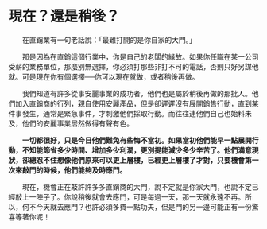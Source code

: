 # 現在？還是稍後？

&emsp;&emsp;在直銷業有一句老話說：「最難打開的是你自家的大門。」

&emsp;&emsp;那是因為在直銷這個行業中，你是自己的老闆的緣故。如果你任職在某一公司受薪的業務單位，那麼別無選擇，你必須打那些非打不可的電話，否則只好另謀他就。可是現在你有個選擇──你可以現在就做，或者稍後再做。

&emsp;&emsp;我們知道有許多從事安麗事業的成功者，他們也是屬於稍後再做的那批人。他們加入直銷商的行列，親自使用安麗產品，但是卻遲遲沒有展開銷售行動，直到某件事發生，通常是緊急事件，才刺激他們採取行動。而往往連他們自己也始料未及，他們的安麗事業居然做得有聲有色。

&emsp;&emsp;**一切都很好，只是今日他們難免有些悔不當初。如果當初他們能早一點展開行動，不知能節省多少時間、增加多少利潤，更別提能減少多少辛苦了。他們滿意現狀，卻總忍不住想像他們原來可以更上層樓，已經更上層樓了才對，只要機會第一次來敲門的時候，他們能夠及時應門。**

&emsp;&emsp;現在，機會正在敲許許多多直銷商的大門，說不定就是你家大門，也說不定已經敲上一陣子了。你說稍後就會去應門，可是每過一天，那一天就永遠不再。所以，何不今天就去應門？也許必須多費一點功夫，但是門的另一邊可能正有一份驚喜等著你呢！

